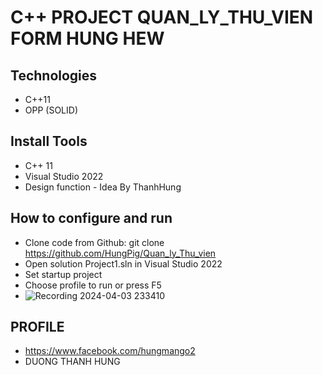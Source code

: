 # C++ PROJECT QUAN_LY_THU_VIEN FORM HUNG HEW
## Technologies
- C++11
- OPP (SOLID)
## Install Tools
- C++ 11
- Visual Studio 2022
-  Design function - Idea By ThanhHung
## How to configure and run
- Clone code from Github: git clone https://github.com/HungPig/Quan_ly_Thu_vien
- Open solution Project1.sln in Visual Studio 2022
- Set startup project 
- Choose profile to run or press F5
- ![Recording 2024-04-03 233410](https://github.com/HungPig/Quan_ly_Thu_vien/assets/118031742/c1c6ff31-d74d-4ce3-9b5c-2bba758489b7)

## PROFILE
- https://www.facebook.com/hungmango2
- DUONG THANH HUNG

